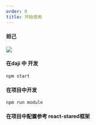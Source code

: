 ```yaml
---
order: 0
title: 开始使用
---
```


#### 妲己
![](https://img.kaikeba.com/5943128a-1746-4758-b84f-4e60bc5f6ac7.jpg)
#### 在daji 中 开发
```
npm start
```

#### 在项目中开发
```
npm run module
```

#### 在项目中配置参考 react-stared框架

